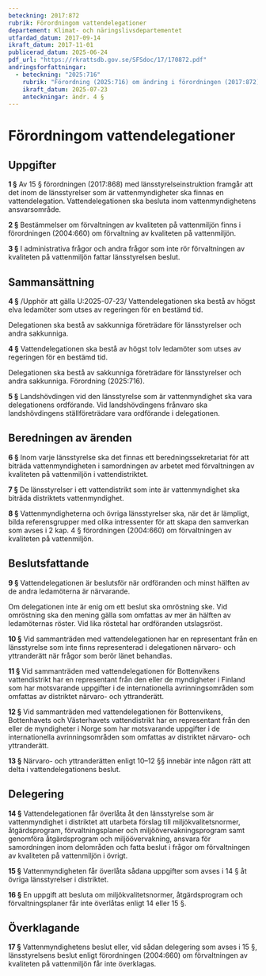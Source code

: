 ```yaml
---
beteckning: 2017:872
rubrik: Förordningom vattendelegationer
departement: Klimat- och näringslivsdepartementet
utfardad_datum: 2017-09-14
ikraft_datum: 2017-11-01
publicerad_datum: 2025-06-24
pdf_url: "https://rkrattsdb.gov.se/SFSdoc/17/170872.pdf"
andringsforfattningar:
  - beteckning: "2025:716"
    rubrik: "Förordning (2025:716) om ändring i förordningen (2017:872) om vattendelegationer"
    ikraft_datum: 2025-07-23
    anteckningar: ändr. 4 §
---
```


# Förordningom vattendelegationer

## Uppgifter

**1 §** Av 15 § förordningen (2017:868) med länsstyrelseinstruktion framgår att det inom de länsstyrelser som är vattenmyndigheter ska finnas en vattendelegation. Vattendelegationen ska besluta inom vattenmyndighetens ansvarsområde.

**2 §** Bestämmelser om förvaltningen av kvaliteten på vattenmiljön finns i förordningen (2004:660) om förvaltning av kvaliteten på vattenmiljön.

**3 §** I administrativa frågor och andra frågor som inte rör förvaltningen av kvaliteten på vattenmiljön fattar länsstyrelsen beslut.

## Sammansättning

**4 §** /Upphör att gälla U:2025-07-23/ Vattendelegationen ska bestå av högst elva ledamöter som utses av regeringen för en bestämd tid.

Delegationen ska bestå av sakkunniga företrädare för länsstyrelser och andra sakkunniga.

**4 §** Vattendelegationen ska bestå av högst tolv ledamöter som utses av regeringen för en bestämd tid.

Delegationen ska bestå av sakkunniga företrädare för länsstyrelser och andra sakkunniga. Förordning (2025:716).

**5 §** Landshövdingen vid den länsstyrelse som är vattenmyndighet ska vara delegationens ordförande. Vid landshövdingens frånvaro ska landshövdingens ställföreträdare vara ordförande i delegationen.

## Beredningen av ärenden

**6 §** Inom varje länsstyrelse ska det finnas ett beredningssekretariat för att biträda vattenmyndigheten i samordningen av arbetet med förvaltningen av kvaliteten på vattenmiljön i vattendistriktet.

**7 §** De länsstyrelser i ett vattendistrikt som inte är vattenmyndighet ska biträda distriktets vattenmyndighet.

**8 §** Vattenmyndigheterna och övriga länsstyrelser ska, när det är lämpligt, bilda referensgrupper med olika intressenter för att skapa den samverkan som avses i 2 kap. 4 § förordningen (2004:660) om förvaltningen av kvaliteten på vattenmiljön.

## Beslutsfattande

**9 §** Vattendelegationen är beslutsför när ordföranden och minst hälften av de andra ledamöterna är närvarande.

Om delegationen inte är enig om ett beslut ska omröstning ske. Vid omröstning ska den mening gälla som omfattas av mer än hälften av ledamöternas röster. Vid lika röstetal har ordföranden utslagsröst.

**10 §** Vid sammanträden med vattendelegationen har en representant från en länsstyrelse som inte finns representerad i delegationen närvaro- och yttranderätt när frågor som berör länet behandlas.

**11 §** Vid sammanträden med vattendelegationen för Bottenvikens vattendistrikt har en representant från den eller de myndigheter i Finland som har motsvarande uppgifter i de internationella avrinningsområden som omfattas av distriktet närvaro- och yttranderätt.

**12 §** Vid sammanträden med vattendelegationen för Bottenvikens, Bottenhavets och Västerhavets vattendistrikt har en representant från den eller de myndigheter i Norge som har motsvarande uppgifter i de internationella avrinningsområden som omfattas av distriktet närvaro- och yttranderätt.

**13 §** Närvaro- och yttranderätten enligt 10–12 §§ innebär inte någon rätt att delta i vattendelegationens beslut.

## Delegering

**14 §** Vattendelegationen får överlåta åt den länsstyrelse som är vattenmyndighet i distriktet att utarbeta förslag till miljökvalitetsnormer, åtgärdsprogram, förvaltningsplaner och miljöövervakningsprogram samt genomföra åtgärdsprogram och miljöövervakning, ansvara för samordningen inom delområden och fatta beslut i frågor om förvaltningen av kvaliteten på vattenmiljön i övrigt.

**15 §** Vattenmyndigheten får överlåta sådana uppgifter som avses i 14 § åt övriga länsstyrelser i distriktet.

**16 §** En uppgift att besluta om miljökvalitetsnormer, åtgärdsprogram och förvaltningsplaner får inte överlåtas enligt 14 eller 15 §.

## Överklagande

**17 §** Vattenmyndighetens beslut eller, vid sådan delegering som avses i 15 §, länsstyrelsens beslut enligt förordningen (2004:660) om förvaltningen av kvaliteten på vattenmiljön får inte överklagas.
